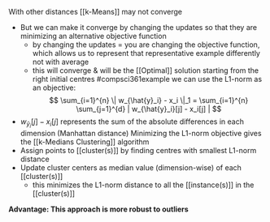 With other distances [[k-Means]] may not converge
- But we can make it converge by changing the updates so that they are minimizing an alternative objective function
	- by changing the updates = you are changing the objective function, which allows us to represent that representative example differently not with average
	- this will converge & will be the [[Optimal]] solution starting from the right initial centres
#compsci361example we can use the L1-norm as an objective:
$$
\sum_{i=1}^{n} \| w_{\hat{y}_i} - x_i \|_1 = \sum_{i=1}^{n} \sum_{j=1}^{d} | w_{\hat{y}_i}[j] - x_i[j] | 
$$
- $w_{\hat{y}_i}[j] - x_i[j]$ represents the sum of the absolute differences in each dimension (Manhattan distance)
Minimizing the L1-norm objective gives the [[k-Medians Clustering]] algorithm
- Assign points to [[cluster(s)]] by finding centres with smallest L1-norm distance
- Update cluster centers as median value (dimension-wise) of each [[cluster(s)]]
	- this minimizes the L1-norm distance to all the [[instance(s)]] in the [[cluster(s)]]

**Advantage: This approach is more robust to outliers**
